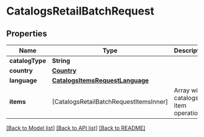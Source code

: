 # CatalogsRetailBatchRequest

## Properties
Name | Type | Description | Notes
------------ | ------------- | ------------- | -------------
**catalogType** | **String** |  | 
**country** | [**Country**](Country.md) |  | 
**language** | [**CatalogsItemsRequestLanguage**](CatalogsItemsRequestLanguage.md) |  | 
**items** | [CatalogsRetailBatchRequestItemsInner] | Array with catalogs item operations | 

[[Back to Model list]](../README.md#documentation-for-models) [[Back to API list]](../README.md#documentation-for-api-endpoints) [[Back to README]](../README.md)


